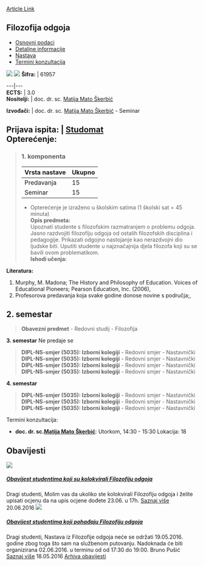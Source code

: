 [Article Link](https://www.fhs.hr/predmet/filodg)

## Filozofija odgoja
  * [Osnovni podaci](https://www.fhs.hr/predmet/filodg#v1id-904803_664848_1_0 "Osnovni podaci")
  * [Detaljne informacije](https://www.fhs.hr/predmet/filodg#v1id-904803_664848_1_1 "Detaljne informacije")
  * [Nastava](https://www.fhs.hr/predmet/filodg#v1id-904803_664848_1_2 "Nastava")
  * [Termini konzultacija](https://www.fhs.hr/predmet/filodg#v1id-904803_664848_1_3 "Termini konzultacija")


[![](https://www.fhs.hr/img/flags/gif/hr.gif)](https://www.fhs.hr/predmet/filodg) [![](https://www.fhs.hr/img/flags/gif/gb.gif)](https://www.fhs.hr/en/course/poe)
**Šifra:** |  61957  
  
---|---  
**ECTS:** |  3.0   
**Nositelji:** |  doc. dr. sc. [Matija Mato Škerbić](https://www.fhs.hr/djelatnik/matija_mato.skerbic)   
  
**Izvođači:** |  doc. dr. sc. [Matija Mato Škerbić](https://www.fhs.hr/djelatnik/matija_mato.skerbic) - Seminar  
  
**Prijava ispita:** |  [Studomat](http://www.isvu.hr/studomat)  
**Opterećenje:**  
---  
> ### 1. komponenta
> | Vrsta nastave | Ukupno  
> ---|---  
> Predavanja | 15  
> Seminar | 15  
> * Opterećenje je izraženo u školskim satima (1 školski sat = 45 minuta)   
**Opis predmeta:**  
> Upoznati studente s filozofskim razmatranjem o problemu odgoja. Jasno razdvojiti filozofiju odgoja od ostalih filozofskih disciplina i pedagogije. Prikazati odgojno nastojanje kao nerazdvojni dio ljudske biti. Uputiti studente u najznačajnija djela filozofa koji su se bavili ovom problematikom.  
**Ishodi učenja:**  

  
**Literatura:**  
  1. Murphy, M. Madona; The History and Philosophy of Education. Voices of Educational Pioneers; Pearson Education, Inc. (2006), 
  2. Profesorova predavanja koja svake godine donose novine s područja;, 

  
**2. semestar**  
---  
> **Obavezni predmet** - Redovni studij - Filozofija  
>   
  
**3. semestar** Ne predaje se  
> **DIPL-NS-smjer (5035): Izborni kolegiji** - Redovni smjer - Nastavnički  
>  **DIPL-NS-smjer (5035): Izborni kolegiji** - Redovni smjer - Nastavnički  
>  **DIPL-NS-smjer (5035): Izborni kolegiji** - Redovni smjer - Nastavnički  
>  **DIPL-NS-smjer (5035): Izborni kolegiji** - Redovni smjer - Nastavnički  
>   
  
**4. semestar**  
> **DIPL-NS-smjer (5035): Izborni kolegiji** - Redovni smjer - Nastavnički  
>  **DIPL-NS-smjer (5035): Izborni kolegiji** - Redovni smjer - Nastavnički  
>  **DIPL-NS-smjer (5035): Izborni kolegiji** - Redovni smjer - Nastavnički  
>   
Termini konzultacija: 
  * **doc. dr. sc.[Matija Mato Škerbić](https://www.fhs.hr/djelatnik/matija_mato.skerbic)**: 
Utorkom, 14:30 - 15:30
Lokacija: 18 


## Obavijesti
[ ![](https://www.fhs.hr/_pub/themes_static/hrstud2024/default/img/default_news.jpg) ](https://www.fhs.hr/predmet/filodg?@=20trn#news_81837)
#####  [Obavijest studentima koji su kolokvirali Filozofiju odgoja](https://www.fhs.hr/predmet/filodg?@=20trn#news_81837)
Dragi studenti, Molim vas da ukoliko ste kolokvirali Filozofiju odgoja i želite upisati ocjenu da na upis ocjene dođete 23.06. u 17h. 
[Saznaj više](https://www.fhs.hr/predmet/filodg?@=20trn#news_81837)
20.06.2016
[ ![](https://www.fhs.hr/_pub/themes_static/hrstud2024/default/img/default_news.jpg) ](https://www.fhs.hr/predmet/filodg?@=20tm6#news_81837)
#####  [Obavijest studentima koji pohađaju Filozofiju odgoja](https://www.fhs.hr/predmet/filodg?@=20tm6#news_81837)
Dragi studenti, Nastava iz Filozofije odgoja neće se održati 19.05.2016. godine zbog toga što sam na službenom putovanju. Nadoknada će biti organizirana 02.06.2016. u terminu od od 17:30 do 19:00. Bruno Pušić 
[Saznaj više](https://www.fhs.hr/predmet/filodg?@=20tm6#news_81837)
18.05.2016
[Arhiva obavijesti](https://www.fhs.hr/predmet/filodg?@=20p04#news_81837 "Arhiva obavijesti")
